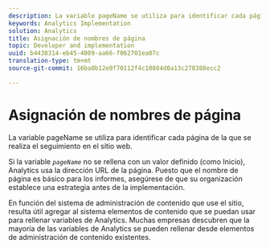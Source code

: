 ```yaml
---
description: La variable pageName se utiliza para identificar cada página de la que se realiza el seguimiento en el sitio web.
keywords: Analytics Implementation
solution: Analytics
title: Asignación de nombres de página
topic: Developer and implementation
uuid: b4438314-eb45-4009-aa66-f062701ea07c
translation-type: tm+mt
source-git-commit: 16ba0b12e0f70112f4c10804d0a13c278388ecc2

---
```



# Asignación de nombres de página

La variable pageName se utiliza para identificar cada página de la que se realiza el seguimiento en el sitio web.

Si la variable *`pageName`* no se rellena con un valor definido (como Inicio), Analytics usa la dirección URL de la página. Puesto que el nombre de página es básico para los informes, asegúrese de que su organización establece una estrategia antes de la implementación.

En función del sistema de administración de contenido que use el sitio, resulta útil agregar al sistema elementos de contenido que se puedan usar para rellenar variables de Analytics. Muchas empresas descubren que la mayoría de las variables de Analytics se pueden rellenar desde elementos de administración de contenido existentes.
